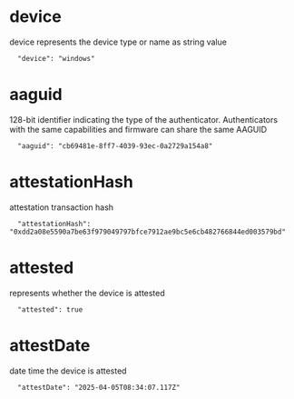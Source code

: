 # device

device represents the device type or name as string value

```
  "device": "windows"
```

# aaguid

128-bit identifier indicating the type of the authenticator. Authenticators with the same capabilities and firmware can share the same AAGUID

```
  "aaguid": "cb69481e-8ff7-4039-93ec-0a2729a154a8"
```

# attestationHash

attestation transaction hash

```
  "attestationHash": "0xdd2a08e5590a7be63f979049797bfce7912ae9bc5e6cb482766844ed003579bd"
```

# attested

represents whether the device is attested

```
  "attested": true
```

# attestDate

date time the device is attested

```
  "attestDate": "2025-04-05T08:34:07.117Z"
```